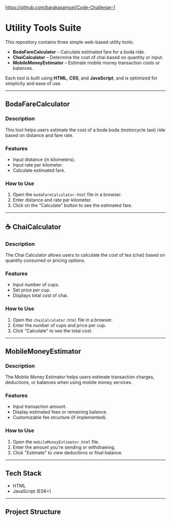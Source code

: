 https://github.com/barakasamuel/Code-Challenge-1

# Utility Tools Suite

This repository contains three simple web-based utility tools:

-  **BodaFareCalculator** – Calculate estimated fare for a boda ride.
-  **ChaiCalculator** – Determine the cost of chai based on quantity or input.
-  **MobileMoneyEstimator** – Estimate mobile money transaction costs or balances.

Each tool is built using **HTML**, **CSS**, and **JavaScript**, and is optimized for simplicity and ease of use.

---

##  BodaFareCalculator

### Description
This tool helps users estimate the cost of a boda boda (motorcycle taxi) ride based on distance and fare rate.

### Features
- Input distance (in kilometers).
- Input rate per kilometer.
- Calculate estimated fare.

### How to Use
1. Open the `bodaFareCalculator.html` file in a browser.
2. Enter distance and rate per kilometer.
3. Click on the "Calculate" button to see the estimated fare.

---

## ☕ ChaiCalculator

### Description
The Chai Calculator allows users to calculate the cost of tea (chai) based on quantity consumed or pricing options.

### Features
- Input number of cups.
- Set price per cup.
- Displays total cost of chai.

### How to Use
1. Open the `chaiCalculator.html` file in a browser.
2. Enter the number of cups and price per cup.
3. Click "Calculate" to see the total cost.

---

##  MobileMoneyEstimator

### Description
The Mobile Money Estimator helps users estimate transaction charges, deductions, or balances when using mobile money services.

### Features
- Input transaction amount.
- Display estimated fees or remaining balance.
- Customizable fee structure (if implemented).

### How to Use
1. Open the `mobileMoneyEstimator.html` file.
2. Enter the amount you're sending or withdrawing.
3. Click "Estimate" to view deductions or final balance.

---

##  Tech Stack

- HTML
- JavaScript (ES6+)

---

##  Project Structure

